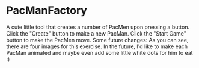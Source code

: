 # PacManFactory
A cute little tool that creates a number of PacMen upon pressing a button.
Click the "Create" button to make a new PacMan.
Click the "Start Game" button to make the PacMen move.
Some future changes: As you can see, there are four images for this exercise. In the future, I'd like to make each PacMan animated and maybe even add some little white dots for him to eat :)

